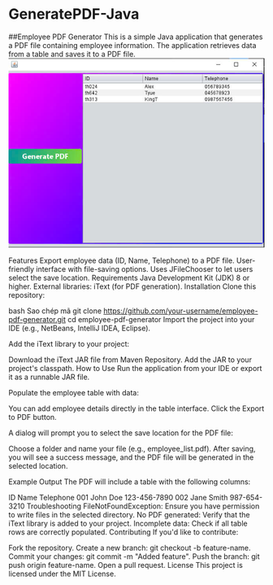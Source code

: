 # GeneratePDF-Java
##Employee PDF Generator
This is a simple Java application that generates a PDF file containing employee information. The application retrieves data from a table and saves it to a PDF file.
![Local Image](images/ScreenShotApp.jpg)

Features
Export employee data (ID, Name, Telephone) to a PDF file.
User-friendly interface with file-saving options.
Uses JFileChooser to let users select the save location.
Requirements
Java Development Kit (JDK) 8 or higher.
External libraries:
iText (for PDF generation).
Installation
Clone this repository:

bash
Sao chép mã
git clone https://github.com/your-username/employee-pdf-generator.git
cd employee-pdf-generator
Import the project into your IDE (e.g., NetBeans, IntelliJ IDEA, Eclipse).

Add the iText library to your project:

Download the iText JAR file from Maven Repository.
Add the JAR to your project's classpath.
How to Use
Run the application from your IDE or export it as a runnable JAR file.

Populate the employee table with data:

You can add employee details directly in the table interface.
Click the Export to PDF button.

A dialog will prompt you to select the save location for the PDF file:

Choose a folder and name your file (e.g., employee_list.pdf).
After saving, you will see a success message, and the PDF file will be generated in the selected location.

Example Output
The PDF will include a table with the following columns:

ID	Name	Telephone
001	John Doe	123-456-7890
002	Jane Smith	987-654-3210
Troubleshooting
FileNotFoundException: Ensure you have permission to write files in the selected directory.
No PDF generated: Verify that the iText library is added to your project.
Incomplete data: Check if all table rows are correctly populated.
Contributing
If you'd like to contribute:

Fork the repository.
Create a new branch: git checkout -b feature-name.
Commit your changes: git commit -m "Added feature".
Push the branch: git push origin feature-name.
Open a pull request.
License
This project is licensed under the MIT License.

